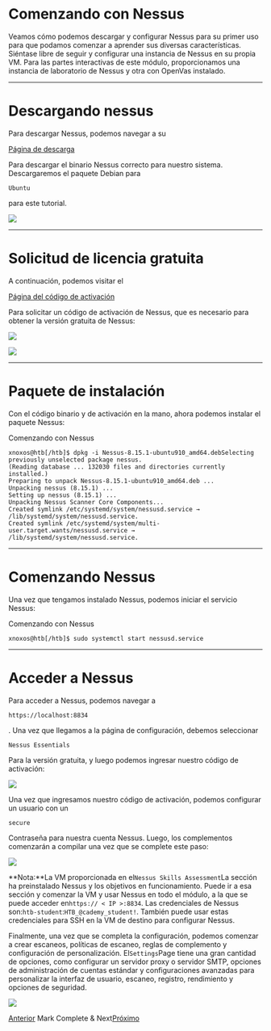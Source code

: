 # Comenzando con Nessus

Veamos cómo podemos descargar y configurar Nessus para su primer uso para que podamos comenzar a aprender sus diversas características. Siéntase libre de seguir y configurar una instancia de Nessus en su propia VM. Para las partes interactivas de este módulo, proporcionamos una instancia de laboratorio de Nessus y otra con OpenVas instalado.

---

# **Descargando nessus**

Para descargar Nessus, podemos navegar a su

[Página de descarga](https://www.tenable.com/downloads/nessus?loginAttempted=true)

Para descargar el binario Nessus correcto para nuestro sistema. Descargaremos el paquete Debian para

```
Ubuntu
```

para este tutorial.

![](https://academy.hackthebox.com/storage/modules/108/openvas/deb.png)

---

# **Solicitud de licencia gratuita**

A continuación, podemos visitar el

[Página del código de activación](https://www.tenable.com/products/nessus/activation-code)

Para solicitar un código de activación de Nessus, que es necesario para obtener la versión gratuita de Nessus:

![](https://academy.hackthebox.com/storage/modules/108/nessus/register.png)

![](https://academy.hackthebox.com/storage/modules/108/nessus/registrationcode.png)

---

# **Paquete de instalación**

Con el código binario y de activación en la mano, ahora podemos instalar el paquete Nessus:

Comenzando con Nessus

```
xnoxos@htb[/htb]$ dpkg -i Nessus-8.15.1-ubuntu910_amd64.debSelecting previously unselected package nessus.
(Reading database ... 132030 files and directories currently installed.)
Preparing to unpack Nessus-8.15.1-ubuntu910_amd64.deb ...
Unpacking nessus (8.15.1) ...
Setting up nessus (8.15.1) ...
Unpacking Nessus Scanner Core Components...
Created symlink /etc/systemd/system/nessusd.service → /lib/systemd/system/nessusd.service.
Created symlink /etc/systemd/system/multi-user.target.wants/nessusd.service → /lib/systemd/system/nessusd.service.

```

---

# **Comenzando Nessus**

Una vez que tengamos instalado Nessus, podemos iniciar el servicio Nessus:

Comenzando con Nessus

```
xnoxos@htb[/htb]$ sudo systemctl start nessusd.service
```

---

# **Acceder a Nessus**

Para acceder a Nessus, podemos navegar a

```
https://localhost:8834
```

. Una vez que llegamos a la página de configuración, debemos seleccionar

```
Nessus Essentials
```

Para la versión gratuita, y luego podemos ingresar nuestro código de activación:

![](https://academy.hackthebox.com/storage/modules/108/nessus/essentials.png)

Una vez que ingresamos nuestro código de activación, podemos configurar un usuario con un

```
secure
```

Contraseña para nuestra cuenta Nessus. Luego, los complementos comenzarán a compilar una vez que se complete este paso:

![](https://academy.hackthebox.com/storage/modules/108/nessus/init.png)

**Nota:**La VM proporcionada en el`Nessus Skills Assessment`La sección ha preinstalado Nessus y los objetivos en funcionamiento. Puede ir a esa sección y comenzar la VM y usar Nessus en todo el módulo, a la que se puede acceder en`https:// < IP >:8834`. Las credenciales de Nessus son:`htb-student`:`HTB_@cademy_student!`. También puede usar estas credenciales para SSH en la VM de destino para configurar Nessus.

Finalmente, una vez que se completa la configuración, podemos comenzar a crear escaneos, políticas de escaneo, reglas de complemento y configuración de personalización. El`Settings`Page tiene una gran cantidad de opciones, como configurar un servidor proxy o servidor SMTP, opciones de administración de cuentas estándar y configuraciones avanzadas para personalizar la interfaz de usuario, escaneo, registro, rendimiento y opciones de seguridad.

![](https://academy.hackthebox.com/storage/modules/108/nessus/nessus_settings.png)

[Anterior](https://academy.hackthebox.com/module/108/section/1230) Mark Complete & Next[Próximo](https://academy.hackthebox.com/module/108/section/1029)